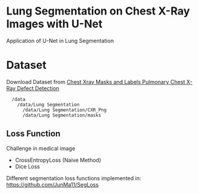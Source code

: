 # Lung Segmentation on Chest X-Ray Images with U-Net
Application of U-Net in Lung Segmentation

# Dataset
Download Dataset from [Chest Xray Masks and Labels Pulmonary Chest X-Ray Defect Detection](https://www.kaggle.com/nikhilpandey360/chest-xray-masks-and-labels)

```
  /data
    /data/Lung Segmentation
      /data/Lung Segmentation/CXR_Png
      /data/Lung Segmentation/masks
```

## Loss Function
Challenge in medical image<br>

- CrossEntropyLoss (Naive Method) <br>
- Dice Loss <br>
  
Different segmentation loss functions implemented in: https://github.com/JunMa11/SegLoss
